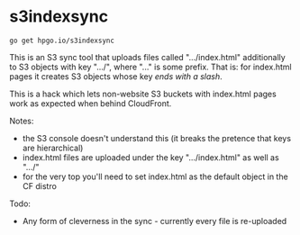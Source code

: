 # s3indexsync

`go get hpgo.io/s3indexsync`

This is an S3 sync tool that uploads files called ".../index.html" additionally
to S3 objects with key ".../", where "..." is some prefix. That is: for
index.html pages it creates S3 objects whose key *ends with a slash*.

This is a hack which lets non-website S3 buckets with index.html pages work as
expected when behind CloudFront.

Notes: 
 - the S3 console doesn't understand this (it breaks the pretence that keys are hierarchical)
 - index.html files are uploaded under the key ".../index.html" as well as ".../"
 - for the very top you'll need to set index.html as the default object in the CF distro

Todo:
 - Any form of cleverness in the sync - currently every file is re-uploaded
